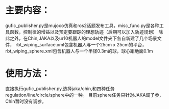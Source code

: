 # 主要内容：
gufic_publisher.py是mujoco仿真和ros2话题发布工具，misc_func.py是各种工具函数，控制律的增益以及预定要跟踪的理想轨迹（后期可以加入轨迹规划）
除此之外，在Chin,JAKA以及ur10机器人的model文件夹下各自新建了几个场景文件，
rbt_wiping_surface.xml包含机器人与一个25cm x 25cm的平台，
rbt_wiping_sphere.xml包含机器人与一个半径0.3m的球，球心距地面0.1m

# 使用方法：
直接执行gufic_publisher.py,选择jaka/chin,和四种任务regulation/line/circle/sphere中的一种。
目前sphere任务只针对JAKA调了参，Chin暂时没有调参。